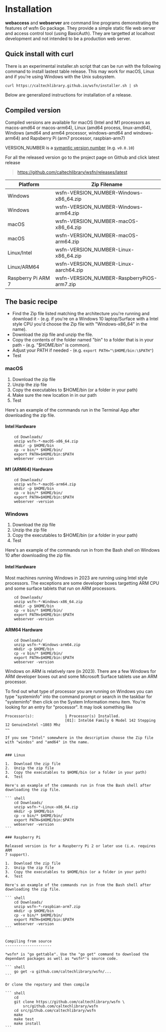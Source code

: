 Installation
============

**webaccess** and **webserver** are command line programs demonstrating the features of wsfn Go package. They provide a simple static file web server and access control tool (using BasicAuth). They are targetted at localhost development and not intended to be a production web server.

Quick install with curl
-----------------------

There is an experimental installer.sh script that can be run with the
following command to install lastest table release. This may work for
macOS, Linux and if you're using Windows with the Unix subsystem.

~~~
curl https://caltechlibrary.github.io/wsfn/installer.sh | sh
~~~

Below are generalized instructions for installation of a release.

Compiled version
----------------

Compiled versions are available for macOS (Intel and M1 processors as macos-amd64 or macos-arm64), Linux (amd64 process, linux-amd64), Windows (amd64 and arm64 processor, windows-amd64 and windows-arm64) and Rapsberry Pi (arm7 processor, raspbian-arm7)

VERSION\_NUMBER is a [symantic version number](http://semver.org/) (e.g.
`v0.0.10`)

For all the released version go to the project page on Github and click latest release

> <https://github.com/caltechlibrary/wsfn/releases/latest>

| Platform    | Zip Filename                                 |
|-------------|----------------------------------------------|
| Windows     | wsfn-VERSION_NUMBER-Windows-x86_64.zip |
| Windows     | wsfn-VERSION_NUMBER-Windows-arm64.zip |
| macOS       | wsfn-VERSION_NUMBER-macOS-x86_64.zip  |
| macOS       | wsfn-VERSION_NUMBER-macOS-arm64.zip  |
| Linux/Intel | wsfn-VERSION_NUMBER-Linux-x86_64.zip   |
| Linux/ARM64 | wsfn-VERSION_NUMBER-Linux-aarch64.zip   |
| Raspberry Pi ARM 7 | wsfn-VERSION_NUMBER-RaspberryPiOS-arm7.zip |

The basic recipe
----------------

- Find the Zip file listed matching the architecture you're running
  and download it
      - (e.g. if you're on a Windows 10 laptop/Surface with a Intel
        style CPU you'd choose the Zip file with "Windows-x86_64" in the
        name).
- Download the zip file and unzip the file.
- Copy the contents of the folder named "bin" to a folder that is in
  your path
      - (e.g. "\$HOME/bin" is common).
- Adjust your PATH if needed
      - (e.g. `export PATH="\$HOME/bin:\$PATH"`)
- Test

### macOS

1.  Download the zip file
2.  Unzip the zip file
3.  Copy the executables to $HOME/bin (or a folder in your path)
4.  Make sure the new location in in our path
5.  Test

Here's an example of the commands run in the Terminal App after downloading the zip file.

#### Intel Hardware

``` shell
    cd Downloads/
    unzip wsfn-*-macOS-x86_64.zip
    mkdir -p $HOME/bin
    cp -v bin/* $HOME/bin/
    export PATH=$HOME/bin:$PATH
    webserver -version
```

#### M1 (ARM64) Hardware

``` shell
    cd Downloads/
    unzip wsfn-*-macOS-arm64.zip
    mkdir -p $HOME/bin
    cp -v bin/* $HOME/bin/
    export PATH=$HOME/bin:$PATH
    webserver -version
```


### Windows

1.  Download the zip file
2.  Unzip the zip file
3.  Copy the executables to $HOME/bin (or a folder in your path)
4.  Test

Here's an example of the commands run in from the Bash shell on Windows 10 after downloading the zip file.

#### Intel Hardware

Most machines running Windows in 2023 are running using Intel style processors. The exceptions are some developer boxes targetting ARM CPU and some surface tablets that run on ARM processors.

``` shell
    cd Downloads/
    unzip wsfn-*-Windows-x86_64.zip
    mkdir -p $HOME/bin
    cp -v bin/* $HOME/bin/
    export PATH=$HOME/bin:$PATH
    webserver -version
```


#### ARM64 Hardware

``` shell
    cd Downloads/
    unzip wsfn-*-Windows-arm64.zip
    mkdir -p $HOME/bin
    cp -v bin/* $HOME/bin/
    export PATH=$HOME/bin:$PATH
    webserver -version
```

Windows on ARM is relatively rare (in 2023). There are a few Windows for ARM developer boxes out and some Microsoft Surface tablets use an ARM processor.

To find out what type of processor you are running on Windows you can type "systeminfo" into the command prompt or search in the taskbar for "systeminfo" then click on the System Information menu item. You're looking for an entry for "processor". It may look something like

~~~
Processor(s):              1 Processor(s) Installed.
                           [01]: Intel64 Family 6 Model 142 Stepping 12 GenuineIntel ~1803 Mhz
~~

If you see "Intel" somewhere in the description choose the Zip file with "windos" and "amd64" in the name.


### Linux

1.  Download the zip file
2.  Unzip the zip file
3.  Copy the executables to $HOME/bin (or a folder in your path)
4.  Test

Here's an example of the commands run in from the Bash shell after downloading the zip file.

``` shell
    cd Downloads/
    unzip wsfn-*-Linux-x86_64.zip
    mkdir -p $HOME/bin
    cp -v bin/* $HOME/bin/
    export PATH=$HOME/bin:$PATH
    webserver -version
```

### Raspberry Pi

Released version is for a Raspberry Pi 2 or later use (i.e. requires ARM
7 support).

1.  Download the zip file
2.  Unzip the zip file
3.  Copy the executables to $HOME/bin (or a folder in your path)
4.  Test

Here's an example of the commands run in from the Bash shell after downloading the zip file.

``` shell
    cd Downloads/
    unzip wsfn-*-raspbian-arm7.zip
    mkdir -p $HOME/bin
    cp -v bin/* $HOME/bin/
    export PATH=$HOME/bin:$PATH
    webserver -version
```


Compiling from source
---------------------

*wsfn* is "go gettable". Use the "go get" command to download the dependant packages as well as *wsfn*'s source code.

``` shell
    go get -u github.com/caltechlibrary/wsfn/...
```

Or clone the repstory and then compile

``` shell
    cd
    git clone https://github.com/caltechlibrary/wsfn \
        src/github.com/caltechlibrary/wsfn
    cd src/github.com/caltechlibrary/wsfn
    make
    make test
    make install
```
